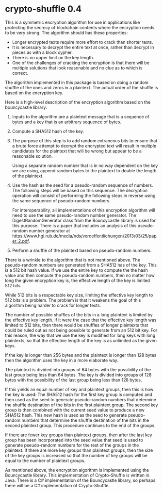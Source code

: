 # crypto-shuffle 0.4

This is a symmetric encryption algorithm for use in applications like
protecting the secrecy of blockchain contents where the encryption needs
to be very strong. The algorithm should has these properties:

* Longer encrypted   texts require more effort to crack than shorter
  texts.
* It is necessary to decrypt the entire text at once, rather than
  decrypt in pieces as with a block cypher.
* There is no upper limit on the key length.
* One of the challenges of cracking the encryption is that there will be
  multiple solutions that look reasonable and no clue as to which is
  correct.

The algorithm implemented in this package is based on doing a random
shuffle of the ones and zeros in a plaintext. The actual order of the
shuffle is based on the encryption key.

Here is a high-level description of the encryption algorithm based on
the bouncycastle library:

1. Inputs to the algorithm are a plaintext message that is a sequence of
   bytes and a key that is an arbitrary sequence of bytes.

2. Compute a SHA512 hash of the key.

3. The purpose of this step is to add random extraneous bits to ensure
   that a brute force attempt to decrypt the encrypted text will result
   in multiple candidates for the plaintext that will be wrong but
   appear to be a reasonable solution.

   Using a separate random number that is in no way dependent on the key
   we are using, append random bytes to the plaintext to double the
   length of the plaintext.

4. Use the hash as the seed for a pseudo-random sequence of numbers. The
   following steps will be based on this sequence. The decryption
   operation will consist of performing the following steps in reverse
   using the same sequence of pseudo-random numbers.

   For interoperability, all implementations of this encryption
   algorithm will need to use the same pseudo-random number generator.
   The DigestRandomGenerator class from the Bouncycastle library is used
   for this purpose. There is a paper that includes an analysis of this
   pseudo-random number generator at
   https://www.hgi.rub.de/media/nds/veroeffentlichungen/2013/03/25/paper_2.pdf.

5. Perform a shuffle of the plaintext based on pseudo-random numbers.

There is a wrinkle to the algorithm that is not mentioned above. The
pseudo-random numbers are generated from a SHA512 has of the key. This
is a 512 bit hash value. If we use the entire key to compute the the
hash value and then compute the pseudo-random numbers, then no matter
how long the given encryption key is, the effective length of the key is
limited 512 bits.

While 512 bits is a respectable key size, limiting the effective key
length to 512 bits is a problem. The problem is that it weakens the goal
of this algorithm being harder to crack for longer texts.

The number of possible shuffles of the bits in a long plaintext is
limited by the effective key length. If it were the case that the
effective key length was limited to 512 bits, then there would be
shuffles of longer plaintexts that could be ruled out as not being
possible to generate from an 512 bit key. For this reason, the way that
we use the key is modified for long keys with long plaintexts, so that
the effective length of the key is as unlimited as the given keys.

If the key is longer than 256 bytes and the plaintext is longer than 128
bytes then the algorithm uses the key in a more elaborate way.

The plaintext is divided into groups of 64 bytes with the possibility of
the last group being less than 64 bytes. The key is divided into groups
of 128 bytes with the possibility of the last group being less than 128
bytes.

If this yields an equal number of key and plaintext groups, then this is
how the key is used: The SHA512 hash for the first key group is computed
and then used as the seed to generate pseudo-random numbers that determine
the shuffle destination of the bits in the first plaintext group. The
second key group is then combined with the current seed value to produce
a new SHA512 hash. This new hash is used as the seed to generate
pseudo-random numbers that determine the shuffle destination of the bits
in the second plaintext group. This procedure continues to the end of
the groups.

If there are fewer key groups than plaintext groups, then after the last
key group has been incorporated into the seed value that seed is used to
generate pseudo-random numbers for the rest of the groups in the plaintext.
If there are more key groups than plaintext groups, then the size of the
key groups is increased so that the number of key groups will be equal
to the number of plaintext groups.

As mentioned above, the encryption algorithm is implemented using the
Bouncycastle library. This implementation of Crypto-Shuffle is written
in Java. There is a C# implementation of the Bouncycastle library, so
perhaps there will be a C# implementation of Crypto-Shuffle.

